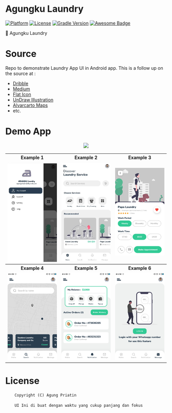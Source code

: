 # Agungku Laundry

[![Platform](https://img.shields.io/badge/platform-Android-yellow.svg)](https://www.android.com)
[![License](https://img.shields.io/badge/license-Apache%202-4EB1BA.svg?style=flat-square)](https://www.apache.org/licenses/LICENSE-2.0.html)
[![Gradle Version](https://img.shields.io/badge/gradle-4.0-green.svg)](https://docs.gradle.org/current/release-notes)
[![Awesome Badge](https://cdn.rawgit.com/sindresorhus/awesome/d7305f38d29fed78fa85652e3a63e154dd8e8829/media/badge.svg)](https://java-lang.github.io/awesome-java)

🛁 Agungku Laundry

# Source
Repo to demonstrate Laundry App UI in Android app. This is a follow up on the source at :

- [Dribble](https://dribbble.com/tags/laundry_app)
- [Medium](https://medium.com/@RayLiVerified/create-a-bottom-navigation-bar-the-easy-way-part-1-ec2f5f9122b)
- [Flat Icon](https://www.flaticon.com)
- [UnDraw Illustration](https://undraw.co)
- [Alvarcarto Maps](https://alvarcarto.com)
- etc.

# Demo App

<p align="center">
  <a href="https://github.com/Agungpriatin/Agungku">
    <img src="https://www.inspirefm.org/wp-content/uploads/button-apk.png" height="100">
  </a>
</p>

<table style="width:100%">
  <tr>
    <th>Example 1</th>
    <th>Example 2</th>
    <th>Example 3</th>
  </tr>
  <tr>
    <td><img src="screenshots/screnshot1.jpg"/></td>
    <td><img src="screenshots/2.jpg"/></td>
    <td><img src="screenshots/3.jpg"/></td>
  </tr>
  <tr>
    <th>Example 4</th>
    <th>Example 5</th>
    <th>Example 6</th>
  </tr>
  <tr>
    <td><img src="screenshots/4.jpg"/></td>
    <td><img src="screenshots/5.jpg"/></td>
    <td><img src="screenshots/6.jpg"/></td>
  </tr>
</table>

# License

```
    Copyright (C) Agung Priatin

    UI Ini di buat dengan waktu yang cukup panjang dan fokus
```
